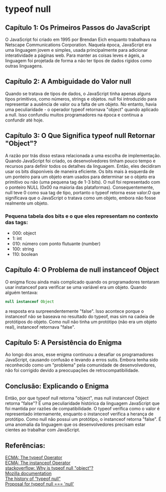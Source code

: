 # typeof null

## Capítulo 1: Os Primeiros Passos do JavaScript

O JavaScript foi criado em 1995 por Brendan Eich enquanto trabalhava na Netscape Communications Corporation. Naquela época, JavaScript era uma linguagem jovem e simples, usada principalmente para adicionar interatividade a páginas web. Para manter as coisas leves e ágeis, a linguagem foi projetada de forma a não ter tipos de dados rígidos como outras linguagens.

## Capítulo 2: A Ambiguidade do Valor null

Quando se tratava de tipos de dados, o JavaScript tinha apenas alguns tipos primitivos, como números, strings e objetos. null foi introduzido para representar a ausência de valor ou a falta de um objeto. No entanto, havia uma peculiaridade - o operador typeof retornava "object" quando aplicado a null. Isso confundiu muitos programadores na época e continua a confundir até hoje.

## Capítulo 3: O Que Significa typeof null Retornar "Object"?

A razão por trás disso estava relacionada a uma escolha de implementação. Quando JavaScript foi criado, os desenvolvedores tinham pouco tempo e recursos para definir todos os detalhes da linguagem. Então, eles decidiram usar os bits disponíveis de maneira eficiente. Os bits mais à esquerda de um ponteiro para um objeto eram usados para determinar se o objeto era primitivo ou não (uma pequena tag de 1-3 bits). O null foi representado com o ponteiro NULL (0x00 na maioria das plataformas). Consequentemente, null teve 0 como sua tag de tipo, portanto o typeof retorna esse valor.O que significava que o JavaScript o tratava como um objeto, embora não fosse realmente um objeto.

### Pequena tabela dos bits e o que eles representam no contexto das tags:

<ul>
  <li>000: object</li>
  <li>1: int </li>
  <li>010: número com ponto flutuante (number) </li>
  <li>100: string</li>
  <li>110: boolean</li>
</ul>

## Capítulo 4: O Problema de null instanceof Object

O enigma ficou ainda mais complicado quando os programadores tentaram usar instanceof para verificar se uma variável era um objeto. Quando alguém tentava:
```javascript
null instanceof Object
```
a resposta era surpreendentemente "false". Isso acontece porque o instanceof não se baseava no resultado do typeof, mas sim na cadeia de protótipos do objeto. Como null não tinha um protótipo (não era um objeto real), instanceof retornava "false".

## Capítulo 5: A Persistência do Enigma

Ao longo dos anos, esse enigma continuou a desafiar os programadores JavaScript, causando confusão e levando a erros sutis. Embora tenha sido reconhecido como um "problema" pela comunidade de desenvolvedores, não foi corrigido devido a preocupações de retrocompatibilidade.

## Conclusão: Explicando o Enigma

Então, por que typeof null retorna "object", mas null instanceof Object retorna "false"? É uma peculiaridade histórica da linguagem JavaScript que foi mantida por razões de compatibilidade. O typeof verifica como o valor é representado internamente, enquanto o instanceof verifica a herança de protótipo. Como null não possui um protótipo, o instanceof retorna "false". É uma anomalia da linguagem que os desenvolvedores precisam estar cientes ao trabalhar com JavaScript.

## Referências:
[ECMA: The typeof Operator](https://262.ecma-international.org/5.1/#sec-11.4.3) <br>
[ECMA: The instanceof Operator](https://262.ecma-international.org/5.1/#sec-11.8.6)<br>
[stackoverflow: Why is typeof null "object"?](https://stackoverflow.com/questions/18808226/why-is-typeof-null-object)<br>
[Mozilla documentation](https://developer.mozilla.org/pt-BR/docs/Web/JavaScript/Reference/Operators/typeof)<br>
[The history of “typeof null”](https://2ality.com/2013/10/typeof-null.html)<br>
[Proposal for typeof null === 'null'](https://web.archive.org/web/20160331031419/http://wiki.ecmascript.org:80/doku.php?id=harmony:typeof_null)<br>
